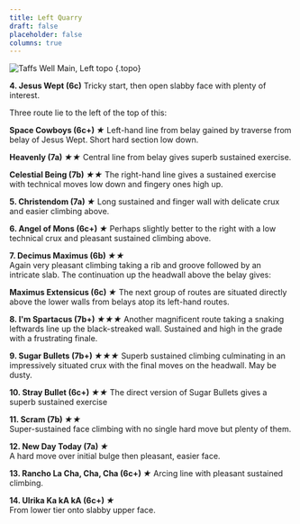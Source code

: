 ```yaml
---
title: Left Quarry
draft: false
placeholder: false
columns: true
---
```



![Taffs Well Main, Left topo](/img/south-wales/south-east-limestone/Taffs-Well-3-copy.jpg)
{.topo}

**4\. Jesus Wept (6c)** 
Tricky start, then open slabby face with plenty of interest.

Three route lie to the left of the top of this:

**Space Cowboys (6c+) *★*** 
Left-hand line from belay gained by traverse from belay of Jesus Wept. Short hard section low down.

**Heavenly (7a) *★★*** 
Central line from belay gives superb sustained exercise.

**Celestial Being (7b) *★★*** 
The right-hand line gives a sustained exercise with technical moves low down and fingery ones high up.

**5\. Christendom (7a) *★*** 
Long sustained and finger wall with delicate crux and easier climbing above.

**6\. Angel of Mons (6c+) *★*** 
Perhaps slightly better to the right with a low technical crux and pleasant sustained climbing above.

**7\. Decimus Maximus (6b) *★★***  
Again very pleasant climbing taking a rib and groove followed by an intricate slab. The continuation up the headwall above the belay gives:

**Maximus Extensicus (6c) *★*** 
The next group of routes are situated directly above the lower walls from belays atop its left-hand routes.

**8\. I'm Spartacus (7b+) *★★★*** 
Another magnificent route taking a snaking leftwards line up the black-streaked wall. Sustained and high in the grade with a frustrating finale.

**9\. Sugar Bullets (7b+) *★★★*** 
Superb sustained climbing culminating in an impressively situated crux with the final moves on the headwall. May be dusty.

**10\. Stray Bullet (6c+) *★★*** 
The direct version of Sugar Bullets gives a superb sustained exercise

**11\. Scram (7b) *★★***  
Super-sustained face climbing with no single hard move but plenty of them.

**12\. New Day Today (7a) *★***  
A hard move over initial bulge then pleasant, easier face.

**13\. Rancho La Cha, Cha, Cha (6c+) *★*** 
Arcing line with pleasant sustained climbing.

**14\. Ulrika Ka kA kA (6c+) *★***  
From lower tier onto slabby upper face.